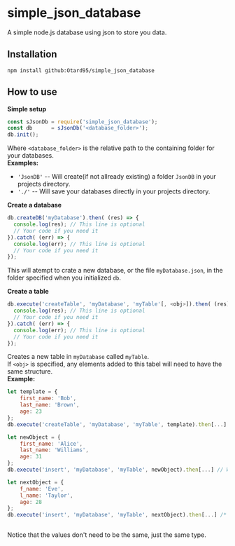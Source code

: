 # simple_json_database
A simple node.js database using json to store you data.

## Installation
```
npm install github:Otard95/simple_json_database
```

## How to use
**Simple setup**
```javascript
const sJsonDb = require('simple_json_database');
const db      = sJsonDb('<database_folder>');
db.init();
```
Where `<database_folder>` is the relative path to the containing folder for your databases.  
**Examples:**
* `'JsonDB'` -- Will create(if not allready existing) a folder `JsonDB` in your projects directory.
* `'./'` -- Will save your databases directly in your projects directory.

**Create a database**
```javascript
db.createDB('myDatabase').then( (res) => {
  console.log(res); // This line is optional
  // Your code if you need it
}).catch( (err) => {
  console.log(err); // This line is optional
  // Your code if you need it
});
```
This will atempt to crate a new database, or the file `myDatabase.json`, in the folder specified when you initialized `db`.

**Create a table**
```javascript
db.execute('createTable', 'myDatabase', 'myTable'[, <obj>]).then( (res) => {
  console.log(res); // This line is optional
  // Your code if you need it
}).catch( (err) => {
  console.log(err); // This line is optional
  // Your code if you need it
});
```
Creates a new table in `myDatabase` called `myTable`.  
If `<obj>` is specified, any elements added to this tabel will need to have the same structure.  
**Example:**
```javascript
let template = {
    first_name: 'Bob',
    last_name: 'Brown',
    age: 23
};
db.execute('createTable', 'myDatabase', 'myTable', template).then[...] // We assume this works

let newObject = {
    first_name: 'Alice',
    last_name: 'Williams',
    age: 31
};
db.execute('insert', 'myDatabase', 'myTable', newObject).then[...] // Will work

let nextObject = {
    f_name: 'Eve',
    l_name: 'Taylor',
    age: 28
};
db.execute('insert', 'myDatabase', 'myTable', nextObject).then[...] /* Will NOT work since the property
                                                                        names are incorrect */
```
Notice that the values don't need to be the same, just the same type.
